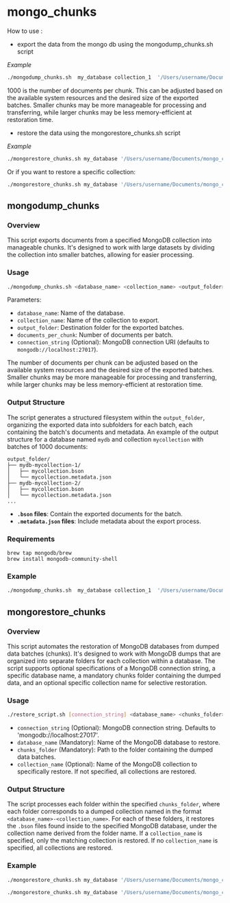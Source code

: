 # mongo_chunks

How to use :

- export the data from the mongo db using the mongodump_chunks.sh script

*Example*
```bash
./mongodump_chunks.sh  my_database collection_1  '/Users/username/Documents/mongo_chunks' 1000
```
1000 is the number of documents per chunk. This can be adjusted based on the available system resources and the desired size of the exported batches. Smaller chunks may be more manageable for processing and transferring, while larger chunks may be less memory-efficient at restoration time.

- restore the data using the mongorestore_chunks.sh script

*Example*
```bash
./mongorestore_chunks.sh my_database '/Users/username/Documents/mongo_chunks'
```

Or if you want to restore a specific collection:

```bash
./mongorestore_chunks.sh my_database '/Users/username/Documents/mongo_chunks' collection_1
```


## mongodump_chunks

### Overview

This script exports documents from a specified MongoDB collection into manageable chunks. It's designed to work with large datasets by dividing the collection into smaller batches, allowing for easier processing.

### Usage

```bash
./mongodump_chunks.sh <database_name> <collection_name> <output_folder> <documents_per_chunk> [connection_string]
```

Parameters:
- `database_name`: Name of the database.
- `collection_name`: Name of the collection to export.
- `output_folder`: Destination folder for the exported batches.
- `documents_per_chunk`: Number of documents per batch.
- `connection_string` (Optional): MongoDB connection URI (defaults to `mongodb://localhost:27017`).

The number of documents per chunk can be adjusted based on the available system resources and the desired size of the exported batches. Smaller chunks may be more manageable for processing and transferring, while larger chunks may be less memory-efficient at restoration time.

### Output Structure

The script generates a structured filesystem within the `output_folder`, organizing the exported data into subfolders for each batch, each containing the batch's documents and metadata. An example of the output structure for a database named `mydb` and collection `mycollection` with batches of 1000 documents:

```
output_folder/
├── mydb-mycollection-1/
│   ├── mycollection.bson
│   └── mycollection.metadata.json
├── mydb-mycollection-2/
│   ├── mycollection.bson
│   └── mycollection.metadata.json
...
```

- **`.bson` files**: Contain the exported documents for the batch.
- **`.metadata.json` files**: Include metadata about the export process.


### Requirements
```
brew tap mongodb/brew
brew install mongodb-community-shell
```




### Example

```bash
./mongodump_chunks.sh  my_database collection_1  '/Users/username/Documents/mongo_chunks' 1000
```


## mongorestore_chunks

### Overview
This script automates the restoration of MongoDB databases from dumped data batches (chunks). It's designed to work with MongoDB dumps that are organized into separate folders for each collection within a database. The script supports optional specifications of a MongoDB connection string, a specific database name, a mandatory chunks folder containing the dumped data, and an optional specific collection name for selective restoration. 


### Usage

```bash
./restore_script.sh [connection_string] <database_name> <chunks_folder> [collection_name]
```


- `connection_string` (Optional): MongoDB connection string. Defaults to 'mongodb://localhost:27017'.
- `database_name` (Mandatory): Name of the MongoDB database to restore.
- `chunks_folder` (Mandatory): Path to the folder containing the dumped data batches.
- `collection_name` (Optional): Name of the MongoDB collection to specifically restore. If not specified, all collections are restored.

### Output Structure
The script processes each folder within the specified `chunks_folder`, where each folder corresponds to a dumped collection named in the format `<database_name>-<collection_name>`. For each of these folders, it restores the `.bson` files found inside to the specified MongoDB database, under the collection name derived from the folder name. If a `collection_name` is specified, only the matching collection is restored. If no `collection_name` is specified, all collections are restored. 

### Example

```bash
./mongorestore_chunks.sh my_database '/Users/username/Documents/mongo_chunks'
```

```bash
./mongorestore_chunks.sh my_database '/Users/username/Documents/mongo_chunks' collection_1
```

